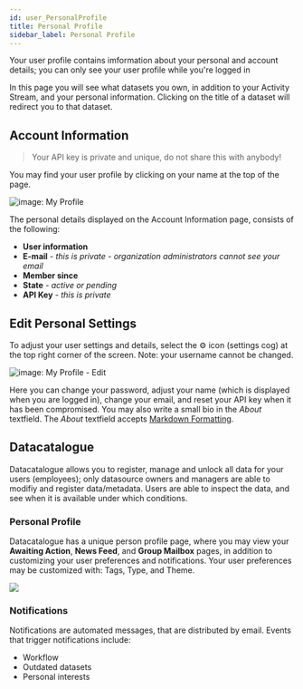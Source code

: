 ```yaml
---
id: user_PersonalProfile
title: Personal Profile
sidebar_label: Personal Profile
---
```

Your user profile contains imformation about your personal and account details; you can only see your user profile while you're logged in


In this page you will see what datasets you own, in addition to your Activity Stream, and your personal information. Clicking on the title of a dataset will redirect you to that dataset. 

## Account Information

> Your API key is private and unique, do not share this with anybody!

You may find your user profile by clicking on your name at the top of the page.

<img class="imageStyle" src="/docs/assets/Dataplatform/PersonalProfile/dataplatform_USER_datacatalogue_profileButton.png" alt="image: My Profile" target="_blank"/> 


The personal details displayed on the Account Information page, consists of the following: 
* **User information**
* **E-mail** *- this is private - organization administrators cannot see your email* 
* **Member since** 
* **State** *- active or pending* 
* **API Key** *- this is private*

<!-- ![imageStyle: user+api key](assets/Dataplatform/UserManagement/dataplatform_user_UserManagement_ManageUser_Private_Information.png) -->


## Edit Personal Settings
To adjust your user settings and details, select the ⚙ icon (settings cog) at the top right corner of the screen. Note: your username cannot be changed.

<img class="imageStyle" src="/docs/assets/Dataplatform/PersonalProfile/dataplatform_user_UserManagement_user_settings.png" alt="image: My Profile - Edit" target="_blank"/> 

Here you can change your password, adjust your name (which is displayed when you are logged in), change your email, and reset your API key when it has been compromised. You may also write a small bio in the *About* textfield. The *About* textfield accepts <a href="https://www.markdownguide.org/basic-syntax" target="_blank" rel="noreferrer noopener">Markdown Formatting</a>.


##  Datacatalogue 

Datacatalogue allows you to register, manage and unlock all data for your users (employees); only datasource owners and managers are able to modifiy and register data/metadata. Users are able to inspect the data, and see when it is available under which conditions.

### Personal Profile

Datacatalogue has a unique person profile page, where you may view your **Awaiting Action**, **News Feed**, and **Group Mailbox** pages, in addition to customizing your user preferences and notifications. Your user preferences may be customized with: Tags, Type, and Theme.

<img class="imageStyle" src="/docs/assets/Dataplatform/PersonalProfile/datacatalogus_personal_page.png" target="_blank"/> 

### Notifications

Notifications are automated messages, that are distributed by email. Events that trigger notifications include:
* Workflow 
* Outdated datasets 
* Personal interests 